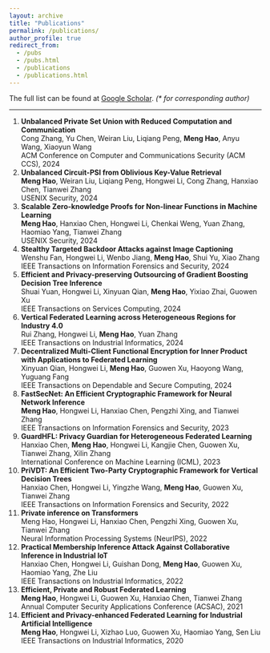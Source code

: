 ```yaml
---
layout: archive
title: "Publications"
permalink: /publications/
author_profile: true
redirect_from: 
  - /pubs
  - /pubs.html
  - /publications
  - /publications.html
---
```


The full list can be found at <a href="https://scholar.google.com/citations?user=ki1y5TQAAAAJ&hl=en">Google Scholar</a>. <i>(* for corresponding author)</i>

---
1. **Unbalanced Private Set Union with Reduced Computation and Communication**  
   Cong Zhang, Yu Chen, Weiran Liu, Liqiang Peng, **Meng Hao**, Anyu Wang, Xiaoyun Wang  
   ACM Conference on Computer and Communications Security (ACM CCS), 2024  
1. **Unbalanced Circuit-PSI from Oblivious Key-Value Retrieval**  
   **Meng Hao**, Weiran Liu, Liqiang Peng, Hongwei Li, Cong Zhang, Hanxiao Chen, Tianwei Zhang  
   USENIX Security, 2024  
1. **Scalable Zero-knowledge Proofs for Non-linear Functions in Machine Learning**  
   **Meng Hao**, Hanxiao Chen, Hongwei Li, Chenkai Weng, Yuan Zhang, Haomiao Yang, Tianwei Zhang  
   USENIX Security, 2024
1. **Stealthy Targeted Backdoor Attacks against Image Captioning**  
   Wenshu Fan, Hongwei Li, Wenbo Jiang, **Meng Hao**, Shui Yu, Xiao Zhang  
   IEEE Transactions on Information Forensics and Security, 2024
1. **Efficient and Privacy-preserving Outsourcing of Gradient Boosting Decision Tree Inference**  
   Shuai Yuan, Hongwei Li, Xinyuan Qian, **Meng Hao**, Yixiao Zhai, Guowen Xu  
   IEEE Transactions on Services Computing, 2024
1. **Vertical Federated Learning across Heterogeneous Regions for Industry 4.0**  
   Rui Zhang, Hongwei Li, **Meng Hao**, Yuan Zhang  
   IEEE Transactions on Industrial Informatics, 2024
1. **Decentralized Multi-Client Functional Encryption for Inner Product with Applications to Federated Learning**  
   Xinyuan Qian, Hongwei Li, **Meng Hao**, Guowen Xu, Haoyong Wang, Yuguang Fang  
   IEEE Transactions on Dependable and Secure Computing, 2024
1. **FastSecNet: An Efficient Cryptographic Framework for Neural Network Inference**  
   **Meng Hao**, Hongwei Li, Hanxiao Chen, Pengzhi Xing, and Tianwei Zhang  
   IEEE Transactions on Information Forensics and Security, 2023  
1. **GuardHFL: Privacy Guardian for Heterogeneous Federated Learning**  
   Hanxiao Chen, **Meng Hao**, Hongwei Li, Kangjie Chen, Guowen Xu, Tianwei Zhang, Xilin Zhang  
   International Conference on Machine Learning (ICML), 2023
1. **PriVDT: An Efficient Two-Party Cryptographic Framework for Vertical Decision Trees**  
   Hanxiao Chen, Hongwei Li, Yingzhe Wang, **Meng Hao**, Guowen Xu, Tianwei Zhang  
   IEEE Transactions on Information Forensics and Security, 2022
1. **Private inference on Transformers**  
   Meng Hao, Hongwei Li, Hanxiao Chen, Pengzhi Xing, Guowen Xu, Tianwei Zhang  
   Neural Information Processing Systems (NeurIPS), 2022
1. **Practical Membership Inference Attack Against Collaborative Inference in Industrial IoT**  
   Hanxiao Chen, Hongwei Li, Guishan Dong, **Meng Hao**, Guowen Xu, Haomiao Yang, Zhe Liu  
   IEEE Transactions on Industrial Informatics, 2022
1. **Efficient, Private and Robust Federated Learning**  
   **Meng Hao**, Hongwei Li, Guowen Xu, Hanxiao Chen, Tianwei Zhang  
   Annual Computer Security Applications Conference (ACSAC), 2021
1. **Efficient and Privacy-enhanced Federated Learning for Industrial Artificial Intelligence**  
   **Meng Hao**, Hongwei Li, Xizhao Luo, Guowen Xu, Haomiao Yang, Sen Liu
   IEEE Transactions on Industrial Informatics, 2020
